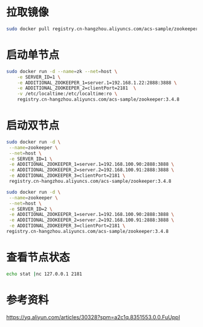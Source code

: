 拉取镜像
======
```Bash
sudo docker pull registry.cn-hangzhou.aliyuncs.com/acs-sample/zookeeper:3.4.8
```


启动单节点
======
```Bash
sudo docker run -d --name=zk --net=host \
    -e SERVER_ID=1 \
    -e ADDITIONAL_ZOOKEEPER_1=server.1=192.168.1.22:2888:3888 \
    -e ADDITIONAL_ZOOKEEPER_2=clientPort=2181  \
    -v /etc/localtime:/etc/localtime:ro \
    registry.cn-hangzhou.aliyuncs.com/acs-sample/zookeeper:3.4.8
```

启动双节点
======
```Bash
sudo docker run -d \
 --name=zookeeper \
 --net=host \
 -e SERVER_ID=1 \
 -e ADDITIONAL_ZOOKEEPER_1=server.1=192.168.100.90:2888:3888 \
 -e ADDITIONAL_ZOOKEEPER_2=server.2=192.168.100.91:2888:3888 \
 -e ADDITIONAL_ZOOKEEPER_3=clientPort=2181 \
 registry.cn-hangzhou.aliyuncs.com/acs-sample/zookeeper:3.4.8
```

```Bash
sudo docker run -d \
 --name=zookeeper \
 --net=host \
 -e SERVER_ID=2 \
 -e ADDITIONAL_ZOOKEEPER_1=server.1=192.168.100.90:2888:3888 \
 -e ADDITIONAL_ZOOKEEPER_2=server.2=192.168.100.91:2888:3888 \
 -e ADDITIONAL_ZOOKEEPER_3=clientPort=2181 \
registry.cn-hangzhou.aliyuncs.com/acs-sample/zookeeper:3.4.8
```

查看节点状态
======
```Bash
echo stat |nc 127.0.0.1 2181
```

参考资料
======
https://yq.aliyun.com/articles/30328?spm=a2c1q.8351553.0.0.FuUppI